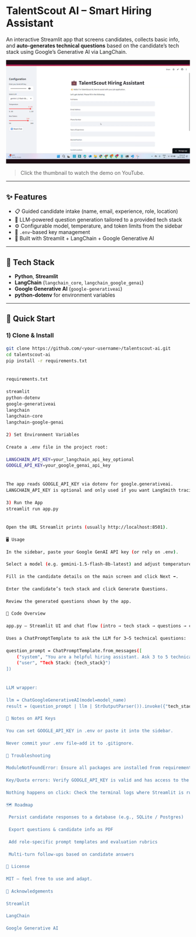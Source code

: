 # TalentScout AI – Smart Hiring Assistant

An interactive Streamlit app that screens candidates, collects basic info, and **auto-generates technical questions** based on the candidate’s tech stack using Google’s Generative AI via LangChain.

[![Watch on YouTube](https://github.com/SudeshRPatil20/TalentScout-AI-Smart-Hiring-Assistant/blob/main/images/Screenshot%20(733).png)](https://www.youtube.com/watch?v=Yz4ee15U9Sw)

> Click the thumbnail to watch the demo on YouTube.

---

## ✨ Features

- 📋 Guided candidate intake (name, email, experience, role, location)
- 🧠 LLM-powered question generation tailored to a provided tech stack
- ⚙️ Configurable model, temperature, and token limits from the sidebar
- 🔐 `.env`-based key management
- 🧩 Built with Streamlit + LangChain + Google Generative AI

---

## 🧰 Tech Stack

- **Python**, **Streamlit**
- **LangChain** (`langchain_core`, `langchain_google_genai`)
- **Google Generative AI** (`google-generativeai`)
- **python-dotenv** for environment variables

---

## 🚀 Quick Start

### 1) Clone & Install
```bash
git clone https://github.com/<your-username>/talentscout-ai.git
cd talentscout-ai
pip install -r requirements.txt


requirements.txt

streamlit
python-dotenv
google-generativeai
langchain
langchain-core
langchain-google-genai

2) Set Environment Variables

Create a .env file in the project root:

LANGCHAIN_API_KEY=your_langchain_api_key_optional
GOOGLE_API_KEY=your_google_genai_api_key


The app reads GOOGLE_API_KEY via dotenv for google.generativeai.
LANGCHAIN_API_KEY is optional and only used if you want LangSmith tracing.

3) Run the App
streamlit run app.py


Open the URL Streamlit prints (usually http://localhost:8501).

🖥️ Usage

In the sidebar, paste your Google GenAI API key (or rely on .env).

Select a model (e.g. gemini-1.5-flash-8b-latest) and adjust temperature / max tokens.

Fill in the candidate details on the main screen and click Next ➡️.

Enter the candidate’s tech stack and click Generate Questions.

Review the generated questions shown by the app.

🧩 Code Overview

app.py — Streamlit UI and chat flow (intro → tech stack → questions → conclude)

Uses a ChatPromptTemplate to ask the LLM for 3–5 technical questions:

question_prompt = ChatPromptTemplate.from_messages([
    ("system", "You are a helpful hiring assistant. Ask 3 to 5 technical questions based on the tech stack provided."),
    ("user", "Tech Stack: {tech_stack}")
])


LLM wrapper:

llm = ChatGoogleGenerativeAI(model=model_name)
result = (question_prompt | llm | StrOutputParser()).invoke({"tech_stack": tech_stack})

🔐 Notes on API Keys

You can set GOOGLE_API_KEY in .env or paste it into the sidebar.

Never commit your .env file—add it to .gitignore.

🧪 Troubleshooting

ModuleNotFoundError: Ensure all packages are installed from requirements.txt.

Key/Quota errors: Verify GOOGLE_API_KEY is valid and has access to the selected model.

Nothing happens on click: Check the terminal logs where Streamlit is running for exceptions.

🗺️ Roadmap

 Persist candidate responses to a database (e.g., SQLite / Postgres)

 Export questions & candidate info as PDF

 Add role-specific prompt templates and evaluation rubrics

 Multi-turn follow-ups based on candidate answers

📜 License

MIT — feel free to use and adapt.

🙌 Acknowledgements

Streamlit

LangChain

Google Generative AI
